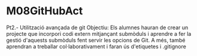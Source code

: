 # M08GitHubAct
Pt2.- Utilització avançada de git Objectiu: Els alumnes hauran de crear un projecte que incorpori codi extern mitjançant submòduls i aprendre a fer la gestió d'aquests submòduls fent servir les opcions de Git. A més, també aprendran a treballar col·laborativament i faran ús d'etiquetes i .gitignore
